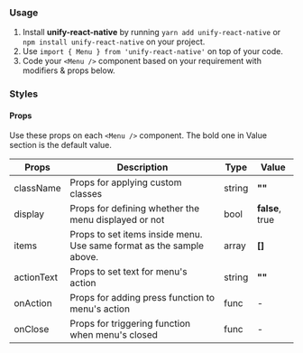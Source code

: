 ### Usage

1. Install **unify-react-native** by running `yarn add unify-react-native` or `npm install unify-react-native` on your project.
2. Use `import { Menu } from 'unify-react-native'` on top of your code.
3. Code your `<Menu />` component based on your requirement with modifiers & props below.



### Styles

#### Props

Use these props on each `<Menu />` component. The bold one in Value section is the default value.

| Props            | Description                         | Type            | Value
|---------------------|----------------------------------|-----------------|---------------------|
| className   | Props for applying custom classes   | string            | **""**
| display   | Props for defining whether the menu displayed or not   | bool            | **false**, true
| items   | Props to set items inside menu. Use same format as the sample above.   | array            | **[]**
| actionText   | Props to set text for menu's action   | string            | **""**
| onAction   | Props for adding press function to menu's action   | func            | -
| onClose   | Props for triggering function when menu's closed   | func            | -
